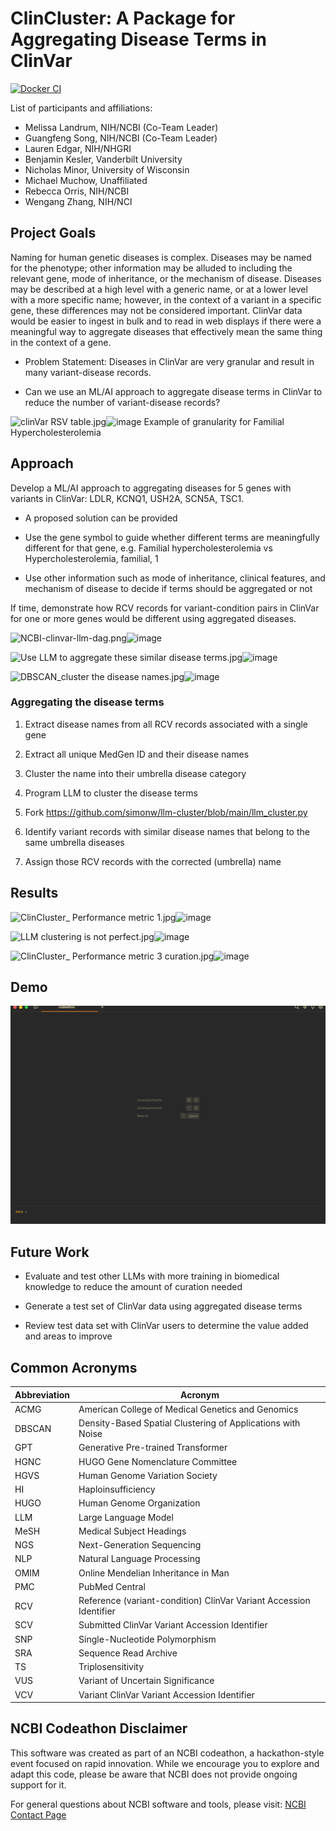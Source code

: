 # ClinCluster: A Package for Aggregating Disease Terms in ClinVar

[![Docker CI](https://github.com/NCBI-Codeathons/mlxai-2024-team-landrum-song/actions/workflows/docker-image.yaml/badge.svg)](https://github.com/NCBI-Codeathons/mlxai-2024-team-landrum-song/actions/workflows/docker-image.yaml)

List of participants and affiliations:
- Melissa Landrum, NIH/NCBI (Co-Team Leader)
- Guangfeng Song, NIH/NCBI (Co-Team Leader)
- Lauren Edgar, NIH/NHGRI
- Benjamin Kesler, Vanderbilt University
- Nicholas Minor, University of Wisconsin
- Michael Muchow, Unaffiliated
- Rebecca Orris, NIH/NCBI
- Wengang Zhang, NIH/NCI

## Project Goals
Naming for human genetic diseases is complex. Diseases may be named for the phenotype; other information may be alluded to including the relevant gene, mode of inheritance, or the mechanism of disease. Diseases may be described at a high level with a generic name, or at a lower level with a more specific name; however, in the context of a variant in a specific gene, these differences may not be considered important. ClinVar data would be easier to ingest in bulk and to read in web displays if there were a meaningful way to aggregate diseases that effectively mean the same thing in the context of a gene.

* Problem Statement: Diseases in ClinVar are very granular and result in many variant-disease records.

* Can we use an ML/AI approach to aggregate disease terms in ClinVar to reduce the number of variant-disease records?

<img src="blob:chrome-untrusted://media-app/fbe68637-1b01-449f-855b-8d81af81feda" alt="clinVar RSV table.jpg"/>![image](https://github.com/NCBI-Codeathons/mlxai-2024-team-landrum-song/assets/34135674/a21c9b00-f53c-40eb-9450-4bfc5d4059b0)
Example of granularity for Familial Hypercholesterolemia
## Approach
Develop a ML/AI approach to aggregating diseases for 5 genes with variants in ClinVar: LDLR, KCNQ1, USH2A, SCN5A, TSC1.

* A proposed solution can be provided

* Use the gene symbol to guide whether different terms are meaningfully different for that gene, e.g. Familial hypercholesterolemia vs Hypercholesterolemia, familial, 1

* Use other information such as mode of inheritance, clinical features, and mechanism of disease to decide if terms should be aggregated or not

If time, demonstrate how RCV records for variant-condition pairs in ClinVar for one or more genes would be different using aggregated diseases.

<img src="https://files.slack.com/files-pri/T06HWPPPTT8-F06M8R2JEE5/ncbi-clinvar-llm-dag.png" alt="NCBI-clinvar-llm-dag.png"/>![image](https://github.com/NCBI-Codeathons/mlxai-2024-team-landrum-song/assets/34135674/bf3d92be-a132-4af9-bec1-87b287966d5b)

<img src="blob:chrome-untrusted://media-app/b35f5ebe-0225-4c84-bbed-cf7d2d8b0d62" alt="Use LLM to aggregate these similar disease terms.jpg"/>![image](https://github.com/NCBI-Codeathons/mlxai-2024-team-landrum-song/assets/34135674/0d015ce5-ce49-41e2-aafc-dfa83c3c818a)

<img src="blob:chrome-untrusted://media-app/0cf52546-5a03-4628-a38c-bad595b0234e" alt="DBSCAN_cluster the disease names.jpg"/>![image](https://github.com/NCBI-Codeathons/mlxai-2024-team-landrum-song/assets/34135674/1ba62094-40fb-437f-98fa-f07a6c35f62b)


### Aggregating the disease terms
1. Extract disease names from all RCV records associated with a single gene
  1. Extract all unique MedGen ID and their disease names

2. Cluster the name into their umbrella disease category
  1. Program LLM to cluster the disease terms
  2. Fork https://github.com/simonw/llm-cluster/blob/main/llm_cluster.py

3. Identify variant records with similar disease names that belong to the same umbrella diseases

4. Assign those RCV records with the corrected (umbrella) name

## Results

<img src="blob:chrome-untrusted://media-app/9daddab5-5afe-4f3a-a753-620f062dfb11" alt="ClinCluster_ Performance metric 1.jpg"/>![image](https://github.com/NCBI-Codeathons/mlxai-2024-team-landrum-song/assets/34135674/43c7f45b-b206-491d-84f5-7078aea5fbc2)

<img src="blob:chrome-untrusted://media-app/88c02bb0-a74f-43b0-ba71-24792d2572a5" alt="LLM clustering is not perfect.jpg"/>![image](https://github.com/NCBI-Codeathons/mlxai-2024-team-landrum-song/assets/34135674/6a6d4e0e-49b1-4ab9-a35b-4c9bbea3bab0)

<img src="blob:chrome-untrusted://media-app/8108419f-cf60-4f2c-8d8d-cfab34293e66" alt="ClinCluster_ Performance metric 3 curation.jpg"/>![image](https://github.com/NCBI-Codeathons/mlxai-2024-team-landrum-song/assets/34135674/1b22e735-3959-464a-a111-0ee971d5f45e)

## Demo
![demo](assets/demo.gif)

## Future Work
* Evaluate and test other LLMs with more training in biomedical knowledge to reduce the amount of curation needed

* Generate a test set of ClinVar data using aggregated disease terms

* Review test data set with ClinVar users to determine the value added and areas to improve

## Common Acronyms
Abbreviation  | Acronym
------------- | -------------
ACMG  | American College of Medical Genetics and Genomics
DBSCAN  | Density-Based Spatial Clustering of Applications with Noise
GPT  | Generative Pre-trained Transformer
HGNC  | HUGO Gene Nomenclature Committee
HGVS  |	Human Genome Variation Society
HI  |	Haploinsufficiency
HUGO  |	Human Genome Organization
LLM  |	Large Language Model
MeSH  |	Medical Subject Headings
NGS  | Next-Generation Sequencing
NLP  | Natural Language Processing
OMIM  |	Online Mendelian Inheritance in Man
PMC  | PubMed Central
RCV  |	Reference (variant-condition) ClinVar Variant Accession Identifier
SCV  |	Submitted ClinVar Variant Accession Identifier
SNP  |	Single-Nucleotide Polymorphism
SRA  |	Sequence Read Archive
TS  |	Triplosensitivity
VUS  |	Variant of Uncertain Significance
VCV  |	Variant ClinVar Variant Accession Identifier

## NCBI Codeathon Disclaimer
This software was created as part of an NCBI codeathon, a hackathon-style event focused on rapid innovation. While we encourage you to explore and adapt this code, please be aware that NCBI does not provide ongoing support for it.

For general questions about NCBI software and tools, please visit: [NCBI Contact Page](https://www.ncbi.nlm.nih.gov/home/about/contact/)
